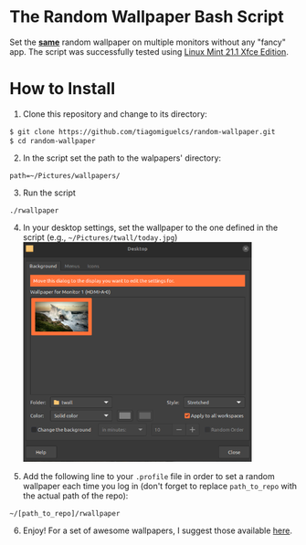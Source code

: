 # The Random Wallpaper Bash Script
Set the <ins><b>same</b></ins> random wallpaper on multiple monitors without any "fancy" app. The script was successfully tested using [Linux Mint 21.1 Xfce Edition](https://linuxmint.com/rel_vera_xfce_whatsnew.php). 

# How to Install
1. Clone this repository and change to its directory:
```
$ git clone https://github.com/tiagomiguelcs/random-wallpaper.git
$ cd random-wallpaper
```
2. In the script set the path to the walpapers' directory:
```
path=~/Pictures/wallpapers/ 
```
3. Run the script
```
./rwallpaper
```
4. In your desktop settings, set the wallpaper to the one defined in the script (e.g., ``~/Pictures/twall/today.jpg``)<img src="screenshots/desktop-settings.png" width="400px" height="385px" alt="desktop-settings"/>

5. Add the following line to your ``.profile`` file in order to set a random wallpaper each time you log in (don't forget to replace ``path_to_repo`` with the actual path of the repo):
```
~/[path_to_repo]/rwallpaper
```
6. Enjoy! For a set of awesome wallpapers, I suggest those available [here](https://gitlab.com/dwt1/wallpapers).
